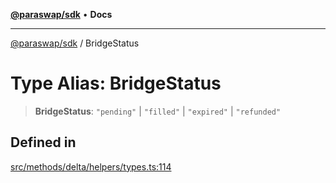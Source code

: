 [**@paraswap/sdk**](../README.md) • **Docs**

***

[@paraswap/sdk](../globals.md) / BridgeStatus

# Type Alias: BridgeStatus

> **BridgeStatus**: `"pending"` \| `"filled"` \| `"expired"` \| `"refunded"`

## Defined in

[src/methods/delta/helpers/types.ts:114](https://github.com/paraswap/paraswap-sdk/blob/master/src/methods/delta/helpers/types.ts#L114)
